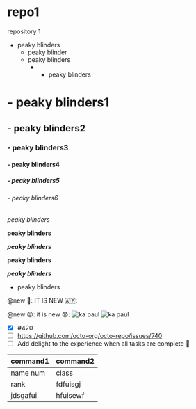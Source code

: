# repo1
repository 1
- peaky blinders
  - peaky blinder
   - peaky blinders
      - - peaky blinders


# - peaky blinders1
## - peaky blinders2
### - peaky blinders3
#### - peaky blinders4
##### - peaky blinders5
###### - peaky blinders6

*peaky blinders*

**peaky blinders**

***peaky blinders***

****peaky blinders****

*****peaky blinders*****

- peaky blinders

@new 🖤: IT IS NEW 🇦🇫:

@new 😠: it is new 😧:
![ka paul](https://c.tenor.com/Gbu1p_Aeo_8AAAAM/monkeyy-kapaul.gif)
![ka paul](https://c.tenor.com/Dhlgwyy38v8AAAAd/ka-paul-flying-kiss-ka-paul.gif)

- [x] #420
- [ ] https://github.com/octo-org/octo-repo/issues/740
- [ ] Add delight to the experience when all tasks are complete :tada:

| command1  | command2 |
|---------- | -------- |
| name num  |  class   |
|   rank    | fdfuisgj |
| jdsgafui  | hfuisewf |

